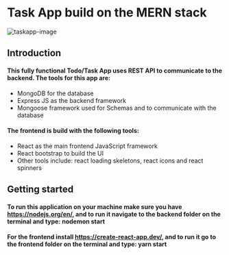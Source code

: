 # Task App build on the MERN stack

![taskapp-image](https://user-images.githubusercontent.com/77257261/197574722-28542aab-98da-4896-9e2b-d82948f9e400.png)


## Introduction
#### This fully functional Todo/Task App uses REST API to communicate to the backend. The tools for this app are:
<ul>
  <li>MongoDB for the database</li>
  <li>Express JS as the backend framework</li>
  <li>Mongoose framework used for Schemas and to communicate with the database</li>
</ul>

#### The frontend is build with the following tools:
<ul>
  <li>React as the main frontend JavaScript framework </li>
  <li>React bootstrap to build the UI</li>
  <li>Other tools include: react loading skeletons, react icons and react spinners</li>
</ul>

## Getting started
#### To run this application on your machine make sure you have <a href="https://nodejs.org/en/">https://nodejs.org/en/</a>, and to run it navigate to the backend folder on the terminal and type: nodemon start

#### For the frontend install <a href="https://create-react-app.dev/">https://create-react-app.dev/</a>, and to run it go to the frontend folder on the terminal and type: yarn start 
